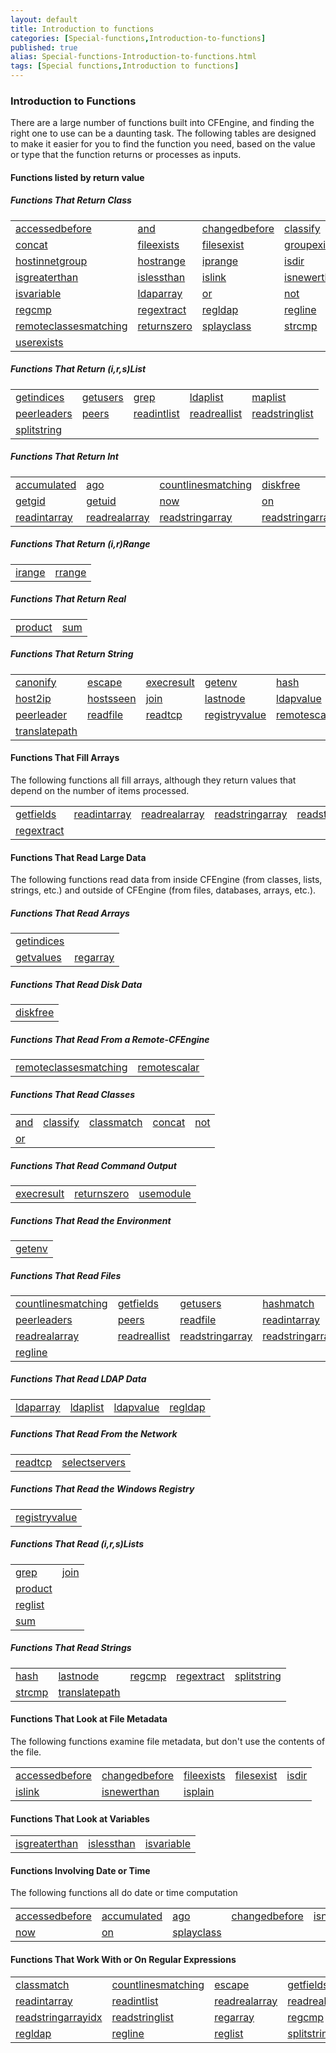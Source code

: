 ```yaml
---
layout: default
title: Introduction to functions
categories: [Special-functions,Introduction-to-functions]
published: true
alias: Special-functions-Introduction-to-functions.html
tags: [Special functions,Introduction to functions]
---
```


### Introduction to Functions

  
 There are a large number of functions built into CFEngine, and finding
the right one to use can be a daunting task. The following tables are
designed to make it easier for you to find the function you need, based
on the value or type that the function returns or processes as inputs.

#### Functions listed by return value

##### Functions That Return Class

<table>
<tbody>
<tr class="odd">
<td align="left"><a href="#Function-accessedbefore">accessedbefore</a></td>
<td align="left"><a href="#Function-and">and</a></td>
<td align="left"><a href="#Function-changedbefore">changedbefore</a></td>
<td align="left"><a href="#Function-classify">classify</a></td>
<td align="left"><a href="#Function-classmatch">classmatch</a> <br /></td>
</tr>
<tr class="even">
<td align="left"><a href="#Function-concat">concat</a></td>
<td align="left"><a href="#Function-fileexists">fileexists</a></td>
<td align="left"><a href="#Function-filesexist">filesexist</a></td>
<td align="left"><a href="#Function-groupexists">groupexists</a></td>
<td align="left"><a href="#Function-hashmatch">hashmatch</a> <br /></td>
</tr>
<tr class="odd">
<td align="left"><a href="#Function-hostinnetgroup">hostinnetgroup</a></td>
<td align="left"><a href="#Function-hostrange">hostrange</a></td>
<td align="left"><a href="#Function-iprange">iprange</a></td>
<td align="left"><a href="#Function-isdir">isdir</a></td>
<td align="left"><a href="#Function-isexecutable">isexecutable</a> <br /></td>
</tr>
<tr class="even">
<td align="left"><a href="#Function-isgreaterthan">isgreaterthan</a></td>
<td align="left"><a href="#Function-islessthan">islessthan</a></td>
<td align="left"><a href="#Function-islink">islink</a></td>
<td align="left"><a href="#Function-isnewerthan">isnewerthan</a></td>
<td align="left"><a href="#Function-isplain">isplain</a> <br /></td>
</tr>
<tr class="odd">
<td align="left"><a href="#Function-isvariable">isvariable</a></td>
<td align="left"><a href="#Function-ldaparray">ldaparray</a></td>
<td align="left"><a href="#Function-or">or</a></td>
<td align="left"><a href="#Function-not">not</a></td>
<td align="left"><a href="#Function-regarray">regarray</a> <br /></td>
</tr>
<tr class="even">
<td align="left"><a href="#Function-regcmp">regcmp</a></td>
<td align="left"><a href="#Function-regextract">regextract</a></td>
<td align="left"><a href="#Function-regldap">regldap</a></td>
<td align="left"><a href="#Function-regline">regline</a></td>
<td align="left"><a href="#Function-reglist">reglist</a> <br /></td>
</tr>
<tr class="odd">
<td align="left"><a href="#Function-remoteclassesmatching">remoteclassesmatching</a></td>
<td align="left"><a href="#Function-returnszero">returnszero</a></td>
<td align="left"><a href="#Function-splayclass">splayclass</a></td>
<td align="left"><a href="#Function-strcmp">strcmp</a></td>
<td align="left"><a href="#Function-usemodule">usemodule</a> <br /></td>
</tr>
<tr class="even">
<td align="left"><a href="#Function-userexists">userexists</a> <br /></td>
</tr>
</tbody>
</table>

##### Functions That Return (i,r,s)List

<table>
<tbody>
<tr class="odd">
<td align="left"><a href="#Function-getindices">getindices</a></td>
<td align="left"><a href="#Function-getusers">getusers</a></td>
<td align="left"><a href="#Function-grep">grep</a></td>
<td align="left"><a href="#Function-ldaplist">ldaplist</a></td>
<td align="left"><a href="#Function-maplist">maplist</a> <br /></td>
</tr>
<tr class="even">
<td align="left"><a href="#Function-peerleaders">peerleaders</a></td>
<td align="left"><a href="#Function-peers">peers</a></td>
<td align="left"><a href="#Function-readintlist">readintlist</a></td>
<td align="left"><a href="#Function-readreallist">readreallist</a></td>
<td align="left"><a href="#Function-readstringlist">readstringlist</a> <br /></td>
</tr>
<tr class="odd">
<td align="left"><a href="#Function-splitstring">splitstring</a> <br /></td>
</tr>
</tbody>
</table>

##### Functions That Return Int

<table>
<tbody>
<tr class="odd">
<td align="left"><a href="#Function-accumulated">accumulated</a></td>
<td align="left"><a href="#Function-ago">ago</a></td>
<td align="left"><a href="#Function-countlinesmatching">countlinesmatching</a></td>
<td align="left"><a href="#Function-diskfree">diskfree</a></td>
<td align="left"><a href="#Function-getfields">getfields</a> <br /></td>
</tr>
<tr class="even">
<td align="left"><a href="#Function-getgid">getgid</a></td>
<td align="left"><a href="#Function-getuid">getuid</a></td>
<td align="left"><a href="#Function-now">now</a></td>
<td align="left"><a href="#Function-on">on</a></td>
<td align="left"><a href="#Function-randomint">randomint</a> <br /></td>
</tr>
<tr class="odd">
<td align="left"><a href="#Function-readintarray">readintarray</a></td>
<td align="left"><a href="#Function-readrealarray">readrealarray</a></td>
<td align="left"><a href="#Function-readstringarray">readstringarray</a></td>
<td align="left"><a href="#Function-readstringarrayidx">readstringarrayidx</a></td>
<td align="left"><a href="#Function-selectservers">selectservers</a> <br /></td>
</tr>
</tbody>
</table>

##### Functions That Return (i,r)Range

<table>
<tbody>
<tr class="odd">
<td align="left"><a href="#Function-irange">irange</a></td>
<td align="left"><a href="#Function-rrange">rrange</a> <br /></td>
</tr>
</tbody>
</table>

##### Functions That Return Real

<table>
<tbody>
<tr class="odd">
<td align="left"><a href="#Function-product">product</a></td>
<td align="left"><a href="#Function-sum">sum</a> <br /></td>
</tr>
</tbody>
</table>

##### Functions That Return String

<table>
<tbody>
<tr class="odd">
<td align="left"><a href="#Function-canonify">canonify</a></td>
<td align="left"><a href="#Function-escape">escape</a></td>
<td align="left"><a href="#Function-execresult">execresult</a></td>
<td align="left"><a href="#Function-getenv">getenv</a></td>
<td align="left"><a href="#Function-hash">hash</a> <br /></td>
</tr>
<tr class="even">
<td align="left"><a href="#Function-host2ip">host2ip</a></td>
<td align="left"><a href="#Function-hostsseen">hostsseen</a></td>
<td align="left"><a href="#Function-join">join</a></td>
<td align="left"><a href="#Function-lastnode">lastnode</a></td>
<td align="left"><a href="#Function-ldapvalue">ldapvalue</a> <br /></td>
</tr>
<tr class="odd">
<td align="left"><a href="#Function-peerleader">peerleader</a></td>
<td align="left"><a href="#Function-readfile">readfile</a></td>
<td align="left"><a href="#Function-readtcp">readtcp</a></td>
<td align="left"><a href="#Function-registryvalue">registryvalue</a></td>
<td align="left"><a href="#Function-remotescalar">remotescalar</a> <br /></td>
</tr>
<tr class="even">
<td align="left"><a href="#Function-translatepath">translatepath</a> <br /></td>
</tr>
</tbody>
</table>

#### Functions That Fill Arrays

The following functions all fill arrays, although they return values
that depend on the number of items processed.

<table>
<tbody>
<tr class="odd">
<td align="left"><a href="#Function-getfields">getfields</a></td>
<td align="left"><a href="#Function-readintarray">readintarray</a></td>
<td align="left"><a href="#Function-readrealarray">readrealarray</a></td>
<td align="left"><a href="#Function-readstringarray">readstringarray</a></td>
<td align="left"><a href="#Function-readstringarrayidx">readstringarrayidx</a> <br /></td>
</tr>
<tr class="even">
<td align="left"><a href="#Function-regextract">regextract</a> <br /></td>
</tr>
</tbody>
</table>

#### Functions That Read Large Data

The following functions read data from inside CFEngine (from classes,
lists, strings, etc.) and outside of CFEngine (from files, databases,
arrays, etc.).

##### Functions That Read Arrays

<table>
<tbody>
<tr class="odd">
<td align="left"><a href="#Function-getindices">getindices</a> <br /></td>
</tr>
<tr class="even">
<td align="left"><a href="#Function-getvalues">getvalues</a></td>
<td align="left"><a href="#Function-regarray">regarray</a> <br /></td>
</tr>
</tbody>
</table>

##### Functions That Read Disk Data

<table>
<tbody>
<tr class="odd">
<td align="left"><a href="#Function-diskfree">diskfree</a> <br /></td>
</tr>
</tbody>
</table>

##### Functions That Read From a Remote-CFEngine

<table>
<tbody>
<tr class="odd">
<td align="left"><a href="#Function-remoteclassesmatching">remoteclassesmatching</a></td>
<td align="left"><a href="#Function-remotescalar">remotescalar</a> <br /></td>
</tr>
</tbody>
</table>

##### Functions That Read Classes

<table>
<tbody>
<tr class="odd">
<td align="left"><a href="#Function-and">and</a></td>
<td align="left"><a href="#Function-classify">classify</a></td>
<td align="left"><a href="#Function-classmatch">classmatch</a></td>
<td align="left"><a href="#Function-concat">concat</a></td>
<td align="left"><a href="#Function-not">not</a> <br /></td>
</tr>
<tr class="even">
<td align="left"><a href="#Function-or">or</a> <br /></td>
</tr>
</tbody>
</table>

##### Functions That Read Command Output

<table>
<tbody>
<tr class="odd">
<td align="left"><a href="#Function-execresult">execresult</a></td>
<td align="left"><a href="#Function-returnszero">returnszero</a></td>
<td align="left"><a href="#Function-usemodule">usemodule</a> <br /></td>
</tr>
</tbody>
</table>

##### Functions That Read the Environment

<table>
<tbody>
<tr class="odd">
<td align="left"><a href="#Function-getenv">getenv</a> <br /></td>
</tr>
</tbody>
</table>

##### Functions That Read Files

<table>
<tbody>
<tr class="odd">
<td align="left"><a href="#Function-countlinesmatching">countlinesmatching</a></td>
<td align="left"><a href="#Function-getfields">getfields</a></td>
<td align="left"><a href="#Function-getusers">getusers</a></td>
<td align="left"><a href="#Function-hashmatch">hashmatch</a></td>
<td align="left"><a href="#Function-peerleader">peerleader</a> <br /></td>
</tr>
<tr class="even">
<td align="left"><a href="#Function-peerleaders">peerleaders</a></td>
<td align="left"><a href="#Function-peers">peers</a></td>
<td align="left"><a href="#Function-readfile">readfile</a></td>
<td align="left"><a href="#Function-readintarray">readintarray</a></td>
<td align="left"><a href="#Function-readintlist">readintlist</a> <br /></td>
</tr>
<tr class="odd">
<td align="left"><a href="#Function-readrealarray">readrealarray</a></td>
<td align="left"><a href="#Function-readreallist">readreallist</a></td>
<td align="left"><a href="#Function-readstringarray">readstringarray</a></td>
<td align="left"><a href="#Function-readstringarrayidx">readstringarrayidx</a></td>
<td align="left"><a href="#Function-readstringlist">readstringlist</a> <br /></td>
</tr>
<tr class="even">
<td align="left"><a href="#Function-regline">regline</a> <br /></td>
</tr>
</tbody>
</table>

##### Functions That Read LDAP Data

<table>
<tbody>
<tr class="odd">
<td align="left"><a href="#Function-ldaparray">ldaparray</a></td>
<td align="left"><a href="#Function-ldaplist">ldaplist</a></td>
<td align="left"><a href="#Function-ldapvalue">ldapvalue</a></td>
<td align="left"><a href="#Function-regldap">regldap</a> <br /></td>
</tr>
</tbody>
</table>

##### Functions That Read From the Network

<table>
<tbody>
<tr class="odd">
<td align="left"><a href="#Function-readtcp">readtcp</a></td>
<td align="left"><a href="#Function-selectservers">selectservers</a> <br /></td>
</tr>
</tbody>
</table>

##### Functions That Read the Windows Registry

<table>
<tbody>
<tr class="odd">
<td align="left"><a href="#Function-registryvalue">registryvalue</a> <br /></td>
</tr>
</tbody>
</table>

##### Functions That Read (i,r,s)Lists

<table>
<tbody>
<tr class="odd">
<td align="left"><a href="#Function-grep">grep</a></td>
<td align="left"><a href="#Function-join">join</a> <br /></td>
</tr>
<tr class="even">
<td align="left"><a href="#Function-product">product</a> <br /></td>
</tr>
<tr class="odd">
<td align="left"><a href="#Function-reglist">reglist</a> <br /></td>
</tr>
<tr class="even">
<td align="left"><a href="#Function-sum">sum</a> <br /></td>
</tr>
</tbody>
</table>

##### Functions That Read Strings

<table>
<tbody>
<tr class="odd">
<td align="left"><a href="#Function-hash">hash</a></td>
<td align="left"><a href="#Function-lastnode">lastnode</a></td>
<td align="left"><a href="#Function-regcmp">regcmp</a></td>
<td align="left"><a href="#Function-regextract">regextract</a></td>
<td align="left"><a href="#Function-splitstring">splitstring</a> <br /></td>
</tr>
<tr class="even">
<td align="left"><a href="#Function-strcmp">strcmp</a></td>
<td align="left"><a href="#Function-translatepath">translatepath</a> <br /></td>
</tr>
</tbody>
</table>

#### Functions That Look at File Metadata

The following functions examine file metadata, but don't use the
contents of the file.

<table>
<tbody>
<tr class="odd">
<td align="left"><a href="#Function-accessedbefore">accessedbefore</a></td>
<td align="left"><a href="#Function-changedbefore">changedbefore</a></td>
<td align="left"><a href="#Function-fileexists">fileexists</a></td>
<td align="left"><a href="#Function-filesexist">filesexist</a></td>
<td align="left"><a href="#Function-isdir">isdir</a> <br /></td>
</tr>
<tr class="even">
<td align="left"><a href="#Function-islink">islink</a></td>
<td align="left"><a href="#Function-isnewerthan">isnewerthan</a></td>
<td align="left"><a href="#Function-isplain">isplain</a> <br /></td>
</tr>
</tbody>
</table>

#### Functions That Look at Variables

<table>
<tbody>
<tr class="odd">
<td align="left"><a href="#Function-isgreaterthan">isgreaterthan</a></td>
<td align="left"><a href="#Function-islessthan">islessthan</a></td>
<td align="left"><a href="#Function-isvariable">isvariable</a> <br /></td>
</tr>
</tbody>
</table>

#### Functions Involving Date or Time

The following functions all do date or time computation

<table>
<tbody>
<tr class="odd">
<td align="left"><a href="#Function-accessedbefore">accessedbefore</a></td>
<td align="left"><a href="#Function-accumulated">accumulated</a></td>
<td align="left"><a href="#Function-ago">ago</a></td>
<td align="left"><a href="#Function-changedbefore">changedbefore</a></td>
<td align="left"><a href="#Function-isnewerthan">isnewerthan</a> <br /></td>
</tr>
<tr class="even">
<td align="left"><a href="#Function-now">now</a></td>
<td align="left"><a href="#Function-on">on</a></td>
<td align="left"><a href="#Function-splayclass">splayclass</a> <br /></td>
</tr>
</tbody>
</table>

#### Functions That Work With or On Regular Expressions

<table>
<tbody>
<tr class="odd">
<td align="left"><a href="#Function-classmatch">classmatch</a></td>
<td align="left"><a href="#Function-countlinesmatching">countlinesmatching</a></td>
<td align="left"><a href="#Function-escape">escape</a></td>
<td align="left"><a href="#Function-getfields">getfields</a></td>
<td align="left"><a href="#Function-grep">grep</a> <br /></td>
</tr>
<tr class="even">
<td align="left"><a href="#Function-readintarray">readintarray</a></td>
<td align="left"><a href="#Function-readintlist">readintlist</a></td>
<td align="left"><a href="#Function-readrealarray">readrealarray</a></td>
<td align="left"><a href="#Function-readreallist">readreallist</a></td>
<td align="left"><a href="#Function-readstringarray">readstringarray</a> <br /></td>
</tr>
<tr class="odd">
<td align="left"><a href="#Function-readstringarrayidx">readstringarrayidx</a></td>
<td align="left"><a href="#Function-readstringlist">readstringlist</a></td>
<td align="left"><a href="#Function-regarray">regarray</a></td>
<td align="left"><a href="#Function-regcmp">regcmp</a></td>
<td align="left"><a href="#Function-regextract">regextract</a> <br /></td>
</tr>
<tr class="even">
<td align="left"><a href="#Function-regldap">regldap</a></td>
<td align="left"><a href="#Function-regline">regline</a></td>
<td align="left"><a href="#Function-reglist">reglist</a></td>
<td align="left"><a href="#Function-splitstring">splitstring</a> <br /></td>
</tr>
</tbody>
</table>

